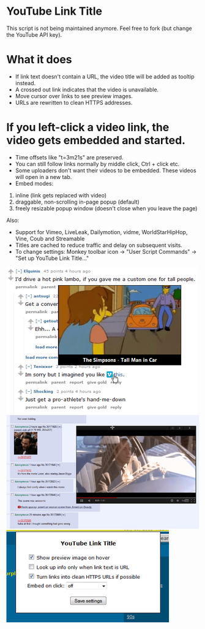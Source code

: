 # YouTube Link Title

This script is not being maintained anymore.
Feel free to fork (but change the YouTube API key).



# What it does
* If link text doesn't contain a URL, the video title will be added as tooltip instead.
* A crossed out link indicates that the video is unavailable.
* Move cursor over links to see preview images.
* URLs are rewritten to clean HTTPS addresses.

# If you left-click a video link, the video gets embedded and started.
* Time offsets like "t=3m21s" are preserved.
* You can still follow links normally by middle click, Ctrl + click etc.
* Some uploaders don't want their videos to be embedded. These videos will open in a new tab.
* Embed modes:
1. inline (link gets replaced with video)
2. draggable, non-scrolling in-page popup (default)
3. freely resizable popup window (doesn't close when you leave the page)

Also:
* Support for Vimeo, LiveLeak, Dailymotion, vidme, WorldStarHipHop, Vine, Coub and Streamable
* Titles are cached to reduce traffic and delay on subsequent visits.
* To change settings: Monkey toolbar icon → "User Script Commands" → "Set up YouTube Link Title..."

![Preview](preview.png)
![Player](player.png)
![Settings](settings.png)
